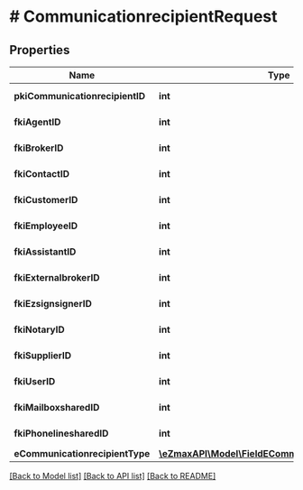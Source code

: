 # # CommunicationrecipientRequest

## Properties

Name | Type | Description | Notes
------------ | ------------- | ------------- | -------------
**pkiCommunicationrecipientID** | **int** | The unique ID of the Communicationrecipient. | [optional]
**fkiAgentID** | **int** | The unique ID of the Agent. | [optional]
**fkiBrokerID** | **int** | The unique ID of the Broker. | [optional]
**fkiContactID** | **int** | The unique ID of the Contact | [optional]
**fkiCustomerID** | **int** | The unique ID of the Customer. | [optional]
**fkiEmployeeID** | **int** | The unique ID of the Employee. | [optional]
**fkiAssistantID** | **int** | The unique ID of the Assistant. | [optional]
**fkiExternalbrokerID** | **int** | The unique ID of the Externalbroker. | [optional]
**fkiEzsignsignerID** | **int** | The unique ID of the Ezsignsigner | [optional]
**fkiNotaryID** | **int** | The unique ID of the Notary. | [optional]
**fkiSupplierID** | **int** | The unique ID of the Supplier. | [optional]
**fkiUserID** | **int** | The unique ID of the User | [optional]
**fkiMailboxsharedID** | **int** | The unique ID of the Mailboxshared | [optional]
**fkiPhonelinesharedID** | **int** | The unique ID of the Phonelineshared | [optional]
**eCommunicationrecipientType** | [**\eZmaxAPI\Model\FieldECommunicationrecipientType**](FieldECommunicationrecipientType.md) |  | [optional]

[[Back to Model list]](../../README.md#models) [[Back to API list]](../../README.md#endpoints) [[Back to README]](../../README.md)
